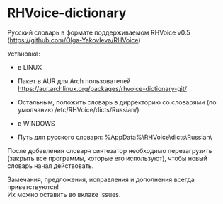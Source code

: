 RHVoice-dictionary
==================

Русский словарь в формате поддерживаемом RHVoice v0.5 (https://github.com/Olga-Yakovleva/RHVoice)

Установка:
- в LINUX
 - Пакет в AUR для Arch пользователей https://aur.archlinux.org/packages/rhvoice-dictionary-git/
 - Остальным, положить словарь в дирректорию со словарями (по умолчанию /etc/RHVoice/dicts/Russian/)

- в WINDOWS
 - Путь для русского словаря: %AppData%\RHVoice\dicts\Russian\

После добавления словаря синтезатор необходимо перезагрузить (закрыть все программы, которые его используют), чтобы новый словарь начал действовать.

Замечания, предложения, исправления и дополнения всегда приветствуются! <br>
Их можно оставить во вклаке Issues.
